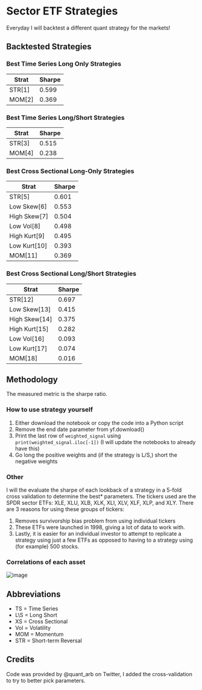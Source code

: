 # Sector ETF Strategies
Everyday I will backtest a different quant strategy for the markets!

## Backtested Strategies

### Best Time Series Long Only Strategies

| Strat | Sharpe |
|-------|--------|
| STR[1]   | 0.599  |
| MOM[2]   | 0.369  |

### Best Time Series Long/Short Strategies

| Strat | Sharpe |
|-------|--------|
| STR[3]   | 0.515  |
| MOM[4]   | 0.238  |

### Best Cross Sectional Long-Only Strategies

| Strat     | Sharpe |
|-----------|--------|
| STR[5]       | 0.601  |
| Low Skew[6]  | 0.553  |
| High Skew[7] | 0.504  |
| Low Vol[8]   | 0.498  |
| High Kurt[9] | 0.495  |
| Low Kurt[10]  | 0.393  |
| MOM[11]       | 0.369  |

### Best Cross Sectional Long/Short Strategies

| Strat     | Sharpe |
|-----------|--------|
| STR[12]       | 0.697  |
| Low Skew[13]  | 0.415  |
| High Skew[14] | 0.375  |
| High Kurt[15] | 0.282  |
| Low Vol[16]   | 0.093  |
| Low Kurt[17]  | 0.074  |
| MOM[18]       | 0.016  |

## Methodology
The measured metric is the sharpe ratio.
### How to use strategy yourself
1. Either download the notebook or copy the code into a Python script
2. Remove the end date parameter from yf.download()
3. Print the last row of ```weighted_signal``` using ```print(weighted_signal.iloc[-1])``` (I will update the notebooks to already have this)
4. Go long the positive weights and (if the strategy is L/S,) short the negative weights
### Other
I will the evaluate the sharpe of each lookback of a strategy in a 5-fold cross validation to determine the best* parameters. The tickers used are the SPDR sector ETFs: XLE, XLU, XLB, XLK, XLI, XLV, XLF, XLP, and XLY. There are 3 reasons for using these groups of tickers:
1. Removes survivorship bias problem from using individual tickers
2. These ETFs were launched in 1998, giving a lot of data to work with.
3. Lastly, it is easier for an individual investor to attempt to replicate a strategy using just a few ETFs as opposed to having to a strategy using (for example) 500 stocks.
### Correlations of each asset
![image](https://github.com/replacementAI/A-Backtest-A-Day/assets/55959390/585a19d0-b4d2-41c8-95e9-8d9d723f791e)

## Abbreviations
- TS = Time Series
- L\S = Long Short
- XS = Cross Sectional
- Vol = Volatility
- MOM = Momentum
- STR = Short-term Reversal

## Credits
Code was provided by @quant_arb on Twitter, I added the cross-validation to try to better pick parameters.
